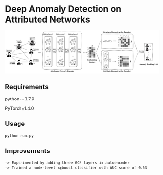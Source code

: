 Deep Anomaly Detection on Attributed Networks
============


![The proposed framework](framework.png)

## Requirements
python==3.7.9

PyTorch=1.4.0

## Usage
```python run.py```

## Improvements
```
-> Experimented by adding three GCN layers in autoencoder
-> Trained a node-level xgboost classifier with AUC score of 0.63
```
